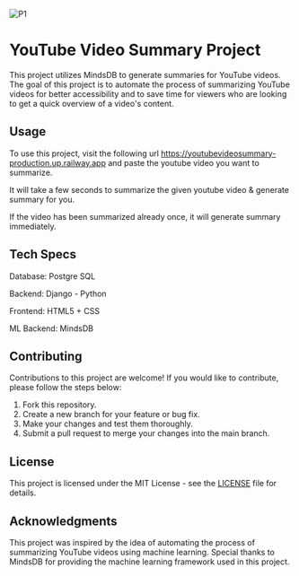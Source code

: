 
![P1](https://user-images.githubusercontent.com/70808619/235335378-c4076a7e-4bb2-4001-a819-bad035c49a0f.png)



# YouTube Video Summary Project

This project utilizes MindsDB to generate summaries for YouTube videos. The goal of this project is to automate the process of summarizing YouTube videos for better accessibility and to save time for viewers who are looking to get a quick overview of a video's content.

## Usage

To use this project, visit the following url https://youtubevideosummary-production.up.railway.app and paste the youtube video you want to summarize. 

It will take a few seconds to summarize the given youtube video & generate summary for you.

If the video has been summarized already once, it will generate summary immediately.


## Tech Specs

Database: Postgre SQL

Backend: Django - Python

Frontend: HTML5 + CSS

ML Backend: MindsDB

## Contributing

Contributions to this project are welcome! If you would like to contribute, please follow the steps below:

1. Fork this repository.
2. Create a new branch for your feature or bug fix.
3. Make your changes and test them thoroughly.
4. Submit a pull request to merge your changes into the main branch.

## License

This project is licensed under the MIT License - see the [LICENSE](LICENSE) file for details.

## Acknowledgments

This project was inspired by the idea of automating the process of summarizing YouTube videos using machine learning. Special thanks to MindsDB for providing the machine learning framework used in this project.
